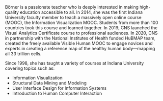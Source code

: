 Börner is a passionate teacher who is deeply interested in making high-quality education accessible to all. In 2014, she was the first Indiana University faculty member to teach a massively open online course (MOOC), the Information Visualization MOOC. Students from more than 100 countries took this course and learned together. In 2019, CNS launched the Visual Analytics Certificate course to professional audiences. In 2020, CNS in partnership with the National Institutes of Health funded HuBMAP team, created the freely available Visible Human MOOC to engage novices and experts in creating a reference map of the healthy human body—mapping all 33 trillion cells. 

Since 1998, she has taught a variety of courses at Indiana University covering topics such as:

  * Information Visualization
  * Structural Data Mining and Modeling
  * User Interface Design for Information Systems
  * Introduction to Human Computer Interaction

